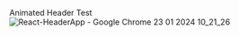 Animated Header Test
![React-HeaderApp - Google Chrome 23 01 2024 10_21_26](https://github.com/seyitbugraerden/React-HeaderApp/assets/154025499/38aad4b3-525d-41c3-bd7c-0b9ace299e76)
